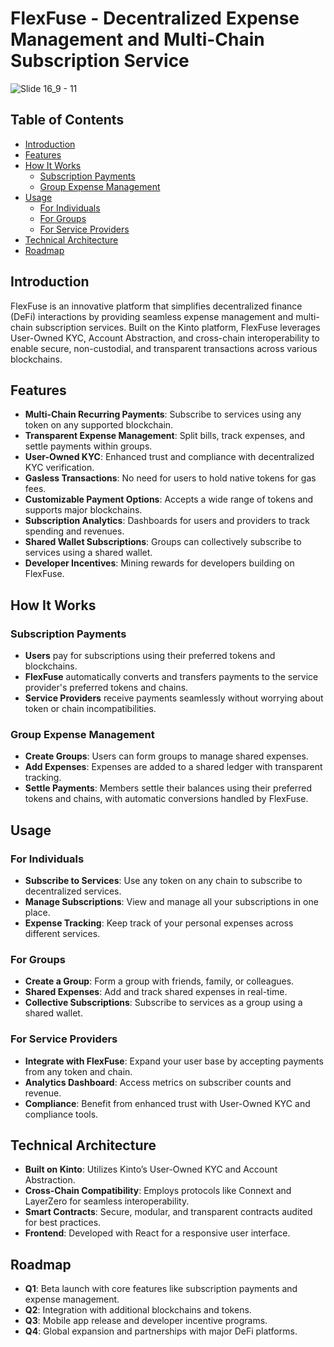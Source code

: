 # FlexFuse - Decentralized Expense Management and Multi-Chain Subscription Service

![Slide 16_9 - 11](https://github.com/user-attachments/assets/f60b1168-0640-48b3-aa33-eb770bb6effa)

## Table of Contents

- [Introduction](#introduction)
- [Features](#features)
- [How It Works](#how-it-works)
  - [Subscription Payments](#subscription-payments)
  - [Group Expense Management](#group-expense-management)
- [Usage](#usage)
  - [For Individuals](#for-individuals)
  - [For Groups](#for-groups)
  - [For Service Providers](#for-service-providers)
- [Technical Architecture](#technical-architecture)
- [Roadmap](#roadmap)

## Introduction

FlexFuse is an innovative platform that simplifies decentralized finance (DeFi) interactions by providing seamless expense management and multi-chain subscription services. Built on the Kinto platform, FlexFuse leverages User-Owned KYC, Account Abstraction, and cross-chain interoperability to enable secure, non-custodial, and transparent transactions across various blockchains.

## Features

- **Multi-Chain Recurring Payments**: Subscribe to services using any token on any supported blockchain.
- **Transparent Expense Management**: Split bills, track expenses, and settle payments within groups.
- **User-Owned KYC**: Enhanced trust and compliance with decentralized KYC verification.
- **Gasless Transactions**: No need for users to hold native tokens for gas fees.
- **Customizable Payment Options**: Accepts a wide range of tokens and supports major blockchains.
- **Subscription Analytics**: Dashboards for users and providers to track spending and revenues.
- **Shared Wallet Subscriptions**: Groups can collectively subscribe to services using a shared wallet.
- **Developer Incentives**: Mining rewards for developers building on FlexFuse.

## How It Works

### Subscription Payments

- **Users** pay for subscriptions using their preferred tokens and blockchains.
- **FlexFuse** automatically converts and transfers payments to the service provider's preferred tokens and chains.
- **Service Providers** receive payments seamlessly without worrying about token or chain incompatibilities.

### Group Expense Management

- **Create Groups**: Users can form groups to manage shared expenses.
- **Add Expenses**: Expenses are added to a shared ledger with transparent tracking.
- **Settle Payments**: Members settle their balances using their preferred tokens and chains, with automatic conversions handled by FlexFuse.

## Usage

### For Individuals

- **Subscribe to Services**: Use any token on any chain to subscribe to decentralized services.
- **Manage Subscriptions**: View and manage all your subscriptions in one place.
- **Expense Tracking**: Keep track of your personal expenses across different services.

### For Groups

- **Create a Group**: Form a group with friends, family, or colleagues.
- **Shared Expenses**: Add and track shared expenses in real-time.
- **Collective Subscriptions**: Subscribe to services as a group using a shared wallet.

### For Service Providers

- **Integrate with FlexFuse**: Expand your user base by accepting payments from any token and chain.
- **Analytics Dashboard**: Access metrics on subscriber counts and revenue.
- **Compliance**: Benefit from enhanced trust with User-Owned KYC and compliance tools.

## Technical Architecture

- **Built on Kinto**: Utilizes Kinto’s User-Owned KYC and Account Abstraction.
- **Cross-Chain Compatibility**: Employs protocols like Connext and LayerZero for seamless interoperability.
- **Smart Contracts**: Secure, modular, and transparent contracts audited for best practices.
- **Frontend**: Developed with React for a responsive user interface.

## Roadmap

- **Q1**: Beta launch with core features like subscription payments and expense management.
- **Q2**: Integration with additional blockchains and tokens.
- **Q3**: Mobile app release and developer incentive programs.
- **Q4**: Global expansion and partnerships with major DeFi platforms.
